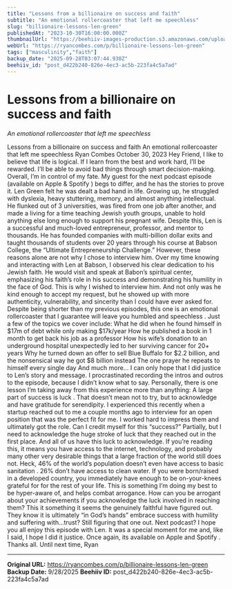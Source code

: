 ```yaml
---
title: "Lessons from a billionaire on success and faith"
subtitle: "An emotional rollercoaster that left me speechless"
slug: "billionaire-lessons-len-green"
publishedAt: "2023-10-30T16:00:00.000Z"
thumbnailUrl: "https://beehiiv-images-production.s3.amazonaws.com/uploads/asset/file/be641dbc-23b8-46a8-8154-376a2ae97b48/len-green-1200.jpg?t=1718473729"
webUrl: "https://ryancombes.com/p/billionaire-lessons-len-green"
tags: ["masculinity","faith"]
backup_date: "2025-09-28T03:07:44.930Z"
beehiiv_id: "post_d422b240-826e-4ec3-ac5b-223fa4c5a7ad"
---
```


# Lessons from a billionaire on success and faith

*An emotional rollercoaster that left me speechless*



Lessons from a billionaire on success and faith An emotional rollercoaster that left me speechless Ryan Combes October 30, 2023 Hey Friend, I like to believe that life is logical. If I learn from the best and work hard, I’ll be rewarded. I’ll be able to avoid bad things through smart decision-making. Overall, I’m in control of my fate. My guest for the next podcast episode (available on Apple & Spotify ) begs to differ, and he has the stories to prove it. Len Green felt he was dealt a bad hand in life. Growing up, he struggled with dyslexia, heavy stuttering, memory, and almost anything intellectual. He flunked out of 3 universities, was fired from one job after another, and made a living for a time teaching Jewish youth groups, unable to hold anything else long enough to support his pregnant wife. Despite this, Len is a successful and much-loved entrepreneur, professor, and mentor to thousands. He has founded companies with multi-billion dollar exits and taught thousands of students over 20 years through his course at Babson College, the “Ultimate Entrepreneurship Challenge.” However, these reasons alone are not why I chose to interview him. Over my time knowing and interacting with Len at Babson, I observed his clear dedication to his Jewish faith. He would visit and speak at Babon’s spiritual center, emphasizing his faith’s role in his success and demonstrating his humility in the face of God. This is why I wished to interview him. And not only was he kind enough to accept my request, but he showed up with more authenticity, vulnerability, and sincerity than I could have ever asked for. Despite being shorter than my previous episodes, this one is an emotional rollercoaster that I guarantee will leave you humbled and speechless . Just a few of the topics we cover include: What he did when he found himself in $17m of debt while only making $17k/year How he published a book in 1 month to get back his job as a professor How his wife’s donation to an underground hospital unexpectedly led to her surviving cancer for 20+ years Why he turned down an offer to sell Blue Buffalo for $2.2 billion, and the nonsensical way he got $8 billion instead The one prayer he repeats to himself every single day And much more… I can only hope that I did justice to Len’s story and message. I procrastinated recording the intros and outros to the episode, because I didn’t know what to say. Personally, there is one lesson I’m taking away from this experience more than anything: A large part of success is luck . That doesn’t mean not to try, but to acknowledge and have gratitude for serendipity. I experienced this recently when a startup reached out to me a couple months ago to interview for an open position that was the perfect fit for me. I worked hard to impress them and ultimately got the role. Can I credit myself for this “success?” Partially, but I need to acknowledge the huge stroke of luck that they reached out in the first place. And all of us have this luck to acknowledge. If you’re reading this, it means you have access to the internet, technology, and probably many other very desirable things that a large fraction of the world still does not. Heck, 46% of the world’s population doesn’t even have access to basic sanitation . 26% don’t have access to clean water. If you were born/raised in a developed country, you immediately have enough to be on-your-knees grateful for for the rest of your life. This is something I’m doing my best to be hyper-aware of, and helps combat arrogance. How can you be arrogant about your achievements if you acknowledge the luck involved in reaching them? This it something it seems the genuinely faithful have figured out. They know it is ultimately “in God’s hands” embrace success with humility and suffering with…trust? Still figuring that one out. Next podcast? I hope you all enjoy this episode with Len. It was a special moment for me and, like I said, I hope I did it justice. Once again, its available on Apple and Spotify . Thanks all. Until next time, Ryan

---

**Original URL:** https://ryancombes.com/p/billionaire-lessons-len-green
**Backup Date:** 9/28/2025
**Beehiiv ID:** post_d422b240-826e-4ec3-ac5b-223fa4c5a7ad
